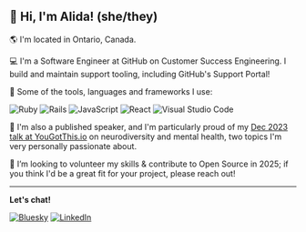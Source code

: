 ## 👋 Hi, I'm Alida! (she/they)

🌎 I'm located in Ontario, Canada.

💻 I'm a Software Engineer at GitHub on Customer Success Engineering. I build and maintain support tooling, including GitHub's Support Portal!

🧰 Some of the tools, languages and frameworks I use:

  ![Ruby](https://img.shields.io/badge/ruby-%23CC342D.svg?style=for-the-badge&logo=ruby&logoColor=white) ![Rails](https://img.shields.io/badge/rails-%23CC0000.svg?style=for-the-badge&logo=ruby-on-rails&logoColor=white) ![JavaScript](https://img.shields.io/badge/javascript-%23323330.svg?style=for-the-badge&logo=javascript&logoColor=%23F7DF1E) ![React](https://img.shields.io/badge/react-%2320232a.svg?style=for-the-badge&logo=react&logoColor=%2361DAFB) ![Visual Studio Code](https://img.shields.io/badge/Visual%20Studio%20Code-0078d7.svg?style=for-the-badge&logo=visual-studio-code&logoColor=white)	

💬 I'm also a published speaker, and I'm particularly proud of my [Dec 2023 talk at YouGotThis.io](https://yougotthis.io/library/resiliency-treatment-resistant-depression-and-neurodivergence) on neurodiversity and mental health, two topics I'm very personally passionate about.

👯 I’m looking to volunteer my skills & contribute to Open Source in 2025; if you think I'd be a great fit for your project, please reach out!


<!--
**alidacodes/alidacodes** is a ✨ _special_ ✨ repository because its `README.md` (this file) appears on your GitHub profile.

Here are some ideas to get you started:

- 🔭 I’m currently working on ...
- 🌱 I’m currently learning ...

- 🤔 I’m looking for help with ...
- 💬 Ask me about ...
- 📫 How to reach me: ...
- 😄 Pronouns: ...
- ⚡ Fun fact: ...
-->
---

**Let's chat!**

[![Bluesky](https://img.shields.io/badge/Bluesky-0285FF?style=for-the-badge&logo=Bluesky&logoColor=white)](https://bsky.app/profile/alidacodes.bsky.social) [![LinkedIn](https://img.shields.io/badge/linkedin-%230077B5.svg?style=for-the-badge&logo=linkedin&logoColor=white)](https://www.linkedin.com/in/alidacodes/)
